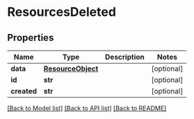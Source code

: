 # ResourcesDeleted

## Properties
Name | Type | Description | Notes
------------ | ------------- | ------------- | -------------
**data** | [**ResourceObject**](ResourceObject.md) |  | [optional] 
**id** | **str** |  | [optional] 
**created** | **str** |  | [optional] 

[[Back to Model list]](../README.md#documentation-for-models) [[Back to API list]](../README.md#documentation-for-api-endpoints) [[Back to README]](../README.md)


